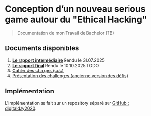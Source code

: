 # Conception d’un nouveau serious game autour du "Ethical Hacking"

> Documentation de mon Travail de Bachelor (TB)

## Documents disponibles

1. [**Le rapport intermédiaire**](report/rapport-intermédiaire-tb.pdf) Rendu le 31.07.2025
1. [**Le rapport final**](report/rapport-final-tb.pdf) Rendu le 10.10.2025 TODO
1. [Cahier des charges (cdc)](./preparation/cdc.md)
1. [Présentation des challenges (ancienne version des défis)](./annexe/présentation_challenges.pdf)

## Implémentation

L'implémentation se fait sur un repository séparé sur [GitHub : digitalday2020](https://github.com/CamilleKoestli/digitalday2020).
